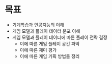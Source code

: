 # 목표 

- 기계학습과 인공지능의 이해 
- 게임 모델과 플레이 데이터 분포 이해 
- 게임 모델과 플레이 데이터에 따른 플레이 전략 결정 
  - 이에 따른 게임 플레이 공간 파악 
  - 이에 따른 재미 평가 
  - 이에 따른 게임 기획 방법들 정리 









